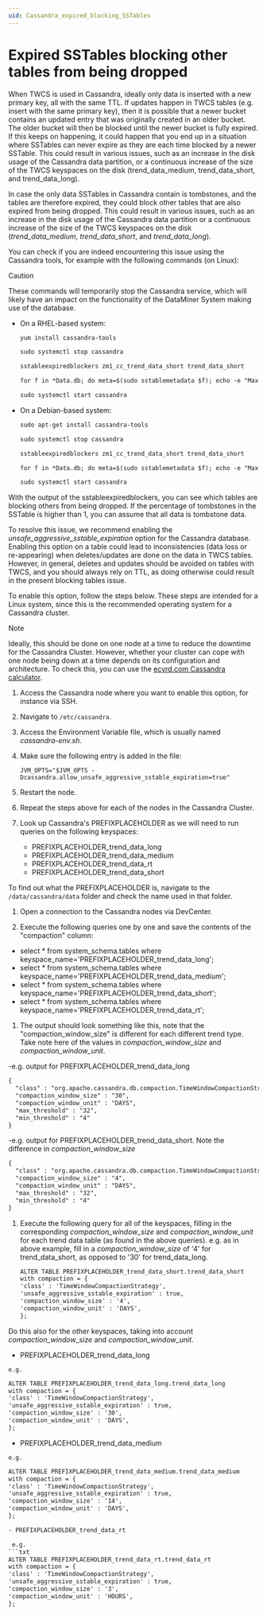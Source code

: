 ```yaml
---
uid: Cassandra_expired_blocking_SSTables
---
```


# Expired SSTables blocking other tables from being dropped

When TWCS is used in Cassandra, ideally only data is inserted with a new primary key, all with the same TTL. If updates happen in TWCS tables (e.g. insert with the same primary key), then it is possible that a newer bucket contains an updated entry that was originally created in an older bucket. The older bucket will then be blocked until the newer bucket is fully expired. If this keeps on happening, it could happen that you end up in a situation where SSTables can never expire as they are each time blocked by a newer SSTable. This could result in various issues, such as an increase in the disk usage of the Cassandra data partition, or a continuous increase of the size of the TWCS keyspaces on the disk (trend_data_medium, trend_data_short, and trend_data_long).

In case the only data SSTables in Cassandra contain is tombstones, and the tables are therefore expired, they could block other tables that are also expired from being dropped. This could result in various issues, such as an increase in the disk usage of the Cassandra data partition or a continuous increase of the size of the TWCS keyspaces on the disk (*trend_data_medium*, *trend_data_short*, and *trend_data_long*).

You can check if you are indeed encountering this issue using the Cassandra tools, for example with the following commands (on Linux):

> [!CAUTION]
> These commands will temporarily stop the Cassandra service, which will likely have an impact on the functionality of the DataMiner System making use of the database.

- On a RHEL-based system:

  ```txt
  yum install cassandra-tools

  sudo systemctl stop cassandra

  sstableexpiredblockers zm1_cc_trend_data_short trend_data_short

  for f in *Data.db; do meta=$(sudo sstablemetadata $f); echo -e "Max:" $(date --date=@$(echo "$meta" | grep Maximum\ time | cut -d" " -f3| cut -c 1-10) '+%m/%d/%Y') "Min:" $(date --date=@$(echo "$meta" | grep Minimum\ time | cut -d" " -f3| cut -c 1-10) '+%m/%d/%Y') $(echo "$meta" | grep droppable) ' \t ' $(ls -lh $f | awk '{print $5" "$6" "$7" "$8" "$9}'); done | sort

  sudo systemctl start cassandra
  ```

- On a Debian-based system:

  ```txt
  sudo apt-get install cassandra-tools

  sudo systemctl stop cassandra

  sstableexpiredblockers zm1_cc_trend_data_short trend_data_short

  for f in *Data.db; do meta=$(sudo sstablemetadata $f); echo -e "Max:" $(date --date=@$(echo "$meta" | grep Maximum\ time | cut -d" " -f3| cut -c 1-10) '+%m/%d/%Y') "Min:" $(date --date=@$(echo "$meta" | grep Minimum\ time | cut -d" " -f3| cut -c 1-10) '+%m/%d/%Y') $(echo "$meta" | grep droppable) ' \t ' $(ls -lh $f | awk '{print $5" "$6" "$7" "$8" "$9}'); done | sort

  sudo systemctl start cassandra
  ```

With the output of the sstableexpiredblockers, you can see which tables are blocking others from being dropped. If the percentage of tombstones in the SSTable is higher than 1, you can assume that all data is tombstone data.

To resolve this issue, we recommend enabling the *unsafe_aggressive_sstable_expiration* option for the Cassandra database. Enabling this option on a table could lead to inconsistencies (data loss or re-appearing) when deletes/updates are done on the data in TWCS tables. However, in general, deletes and updates should be avoided on tables with TWCS, and you should always rely on TTL, as doing otherwise could result in the present blocking tables issue.

To enable this option, follow the steps below. These steps are intended for a Linux system, since this is the recommended operating system for a Cassandra cluster.

> [!NOTE]
> Ideally, this should be done on one node at a time to reduce the downtime for the Cassandra Cluster. However, whether your cluster can cope with one node being down at a time depends on its configuration and architecture. To check this, you can use the [ecyrd.com Cassandra calculator](https://www.ecyrd.com/cassandracalculator/).

1. Access the Cassandra node where you want to enable this option, for instance via SSH.

1. Navigate to `/etc/cassandra`.

1. Access the Environment Variable file, which is usually named *cassandra-env.sh*.

1. Make sure the following entry is added in the file:

   `JVM_OPTS="$JVM_OPTS -Dcassandra.allow_unsafe_aggressive_sstable_expiration=true"`

1. Restart the node.

1. Repeat the steps above for each of the nodes in the Cassandra Cluster.

1. Look up Cassandra's PREFIXPLACEHOLDER as we will need to run queries on the following keyspaces:

   - PREFIXPLACEHOLDER_trend_data_long
   - PREFIXPLACEHOLDER_trend_data_medium
   - PREFIXPLACEHOLDER_trend_data_rt
   - PREFIXPLACEHOLDER_trend_data_short

  To find out what the PREFIXPLACEHOLDER is, navigate to the `/data/cassandra/data` folder and check the name used in that folder.
  
1. Open a connection to the Cassandra nodes via DevCenter.

1. Execute the following queries one by one and save the contents of the "compaction" column:

  - select * from system_schema.tables where keyspace_name='PREFIXPLACEHOLDER_trend_data_long';
  - select * from system_schema.tables where keyspace_name='PREFIXPLACEHOLDER_trend_data_medium';
  - select * from system_schema.tables where keyspace_name='PREFIXPLACEHOLDER_trend_data_short';
  - select * from system_schema.tables where keyspace_name='PREFIXPLACEHOLDER_trend_data_rt';

1. The output should look something like this, note that the "compaction_window_size" is different for each different trend type.
Take note here of the values in *compaction_window_size* and *compaction_window_unit*.

-e.g. output for PREFIXPLACEHOLDER_trend_data_long

```txt
{
  "class" : "org.apache.cassandra.db.compaction.TimeWindowCompactionStrategy",
  "compaction_window_size" : "30",
  "compaction_window_unit" : "DAYS",
  "max_threshold" : "32",
  "min_threshold" : "4"
}
```

-e.g. output for PREFIXPLACEHOLDER_trend_data_short. Note the difference in *compaction_window_size*

```txt
{
  "class" : "org.apache.cassandra.db.compaction.TimeWindowCompactionStrategy",
  "compaction_window_size" : "4",
  "compaction_window_unit" : "DAYS",
  "max_threshold" : "32",
  "min_threshold" : "4"
}
```

1. Execute the following query for all of the keyspaces, filling in the corresponding *compaction_window_size* and *compaction_window_unit* for each trend data table (as found in the above queries).
e.g. as in above example, fill in a *compaction_window_size* of '4' for trend_data_short, as opposed to '30' for trend_data_long.

   ```txt
   ALTER TABLE PREFIXPLACEHOLDER_trend_data_short.trend_data_short
   with compaction = {
   'class' : 'TimeWindowCompactionStrategy',
   'unsafe_aggressive_sstable_expiration' : true,
   'compaction_window_size' : '4',
   'compaction_window_unit' : 'DAYS',
   };
   ```

Do this also for the other keyspaces, taking into account *compaction_window_size* and *compaction_window_unit*.

   - PREFIXPLACEHOLDER_trend_data_long

    e.g. 
   ```txt
   ALTER TABLE PREFIXPLACEHOLDER_trend_data_long.trend_data_long
   with compaction = {
   'class' : 'TimeWindowCompactionStrategy',
   'unsafe_aggressive_sstable_expiration' : true,
   'compaction_window_size' : '30',
   'compaction_window_unit' : 'DAYS',
   };
   ```

   - PREFIXPLACEHOLDER_trend_data_medium

    e.g. 
   ```txt
   ALTER TABLE PREFIXPLACEHOLDER_trend_data_medium.trend_data_medium
   with compaction = {
   'class' : 'TimeWindowCompactionStrategy',
   'unsafe_aggressive_sstable_expiration' : true,
   'compaction_window_size' : '14',
   'compaction_window_unit' : 'DAYS',
   };

   - PREFIXPLACEHOLDER_trend_data_rt

    e.g. 
   ```txt
   ALTER TABLE PREFIXPLACEHOLDER_trend_data_rt.trend_data_rt
   with compaction = {
   'class' : 'TimeWindowCompactionStrategy',
   'unsafe_aggressive_sstable_expiration' : true,
   'compaction_window_size' : '3',
   'compaction_window_unit' : 'HOURS',
   };
